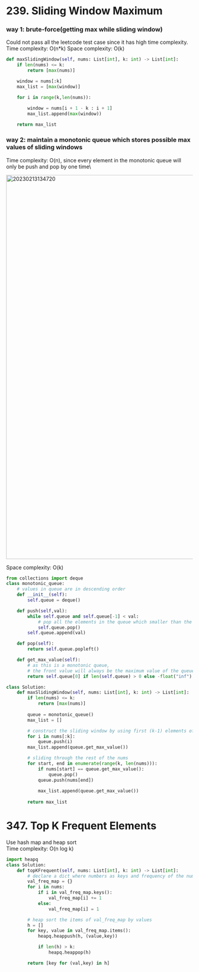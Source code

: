 # 239. Sliding Window Maximum

### way 1: brute-force(getting max while sliding window)
Could not pass all the leetcode test case since it has high time complexity.\
Time complexity: O(n*k) 
Space complexity: O(k)

```PYTHON
def maxSlidingWindow(self, nums: List[int], k: int) -> List[int]:
    if len(nums) <= k:
        return [max(nums)]

    window = nums[:k]
    max_list = [max(window)]

    for i in range(k,len(nums)):

        window = nums[i + 1 - k : i + 1]
        max_list.append(max(window))
    
    return max_list
```

### way 2: maintain a monotonic queue which stores possible max values of sliding windows
Time complexity: O(n), since every element in the monotonic queue will only be push and pop by one time\

<img width="1037" alt="20230213134720" src="https://github.com/abc12345d/algorithm_practice/assets/44512722/8ab0b5f6-a866-49aa-a966-c5fc8306f64a">

Space complexity: O(k)

```PYTHON
from collections import deque
class monotonic_queue:
    # values in queue are in descending order
    def __init__(self):
        self.queue = deque()

    def push(self,val):
        while self.queue and self.queue[-1] < val:
            # pop all the elements in the queue which smaller than the val
            self.queue.pop()
        self.queue.append(val)

    def pop(self):
        return self.queue.popleft()

    def get_max_value(self):
        # as this is a monotonic queue,
        # the front value will always be the maximum value of the queue
        return self.queue[0] if len(self.queue) > 0 else -float("inf")

class Solution:
    def maxSlidingWindow(self, nums: List[int], k: int) -> List[int]:
        if len(nums) <= k:
            return [max(nums)]
        
        queue = monotonic_queue()
        max_list = []

        # construct the sliding window by using first (k-1) elements of nums
        for i in nums[:k]:
            queue.push(i)
        max_list.append(queue.get_max_value())

        # sliding through the rest of the nums
        for start, end in enumerate(range(k, len(nums))):
            if nums[start] == queue.get_max_value():
                queue.pop()
            queue.push(nums[end])
            
            max_list.append(queue.get_max_value())
        
        return max_list
```

# 347. Top K Frequent Elements
Use hash map and heap sort\
Time complexity: O(n log k)

```PYTHON
import heapq
class Solution:
    def topKFrequent(self, nums: List[int], k: int) -> List[int]:
        # declare a dict where numbers as keys and frequency of the numbers as values
        val_freq_map = {}
        for i in nums:
            if i in val_freq_map.keys():
                val_freq_map[i] += 1
            else:
                val_freq_map[i] = 1

        # heap sort the items of val_freq_map by values
        h = []
        for key, value in val_freq_map.items():
            heapq.heappush(h, (value,key))

            if len(h) > k:
                heapq.heappop(h)

        return [key for (val,key) in h]
```
